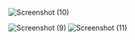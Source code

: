  ![Screenshot (10)](https://user-images.githubusercontent.com/76948262/111036835-49c31c00-8447-11eb-8183-5a81fcbeadef.png)
 
![Screenshot (9)](https://user-images.githubusercontent.com/76948262/111036887-9f97c400-8447-11eb-993b-720cafa75213.png)
![Screenshot (11)](https://user-images.githubusercontent.com/76948262/111036916-bd652900-8447-11eb-8d97-dba491c7a9f2.png)
